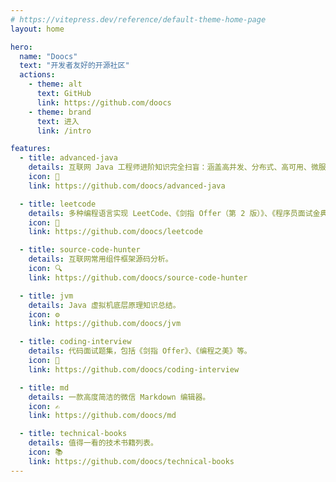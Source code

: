 ```yaml
---
# https://vitepress.dev/reference/default-theme-home-page
layout: home

hero:
  name: "Doocs"
  text: "开发者友好的开源社区"
  actions:
    - theme: alt
      text: GitHub
      link: https://github.com/doocs
    - theme: brand
      text: 进入
      link: /intro

features:
  - title: advanced-java
    details: 互联网 Java 工程师进阶知识完全扫盲：涵盖高并发、分布式、高可用、微服务、海量数据处理等领域知识。
    icon: 🧠
    link: https://github.com/doocs/advanced-java

  - title: leetcode
    details: 多种编程语言实现 LeetCode、《剑指 Offer（第 2 版）》、《程序员面试金典（第 6 版）》题解。
    icon: 🧩
    link: https://github.com/doocs/leetcode

  - title: source-code-hunter
    details: 互联网常用组件框架源码分析。
    icon: 🔍
    link: https://github.com/doocs/source-code-hunter

  - title: jvm
    details: Java 虚拟机底层原理知识总结。
    icon: ⚙️
    link: https://github.com/doocs/jvm

  - title: coding-interview
    details: 代码面试题集，包括《剑指 Offer》、《编程之美》等。
    icon: 💼
    link: https://github.com/doocs/coding-interview

  - title: md
    details: 一款高度简洁的微信 Markdown 编辑器。
    icon: ✍️
    link: https://github.com/doocs/md

  - title: technical-books
    details: 值得一看的技术书籍列表。
    icon: 📚
    link: https://github.com/doocs/technical-books
---
```

